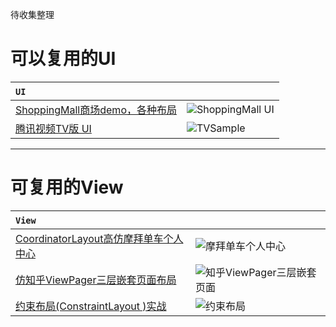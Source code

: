 待收集整理

# 可以复用的UI
|`UI`　| |
| :------- | :------- |
| [ShoppingMall商场demo，各种布局](https://github.com/liangchengcheng/ShoppingMall)| ![ShoppingMall UI](http://onltypwxd.bkt.clouddn.com/Android_Ui_Sample_Shop.jpg?imageView2/1/w/250)|
|[腾讯视频TV版 UI](https://github.com/hejunlin2013/TVSample)| ![TVSample](http://onltypwxd.bkt.clouddn.com/Android_Ui_Sample_TV.jpg?imageView2/1/w/250)|


---
# 可复用的View
|`View`　| |
| :------- | :------- |
| [CoordinatorLayout高仿摩拜单车个人中心](http://www.jianshu.com/p/b68dab7258df)| ![摩拜单车个人中心](http://onlunwf2q.bkt.clouddn.com/%E6%91%A9%E6%8B%9C%E5%8D%95%E8%BD%A6%E4%B8%AA%E4%BA%BA%E4%B8%AD%E5%BF%83.gif?imageView2/1/w/108/h/180)|
| [仿知乎ViewPager三层嵌套页面布局](http://www.jianshu.com/p/2c51ac813eee)| ![知乎ViewPager三层嵌套页面](http://onlunwf2q.bkt.clouddn.com/%E7%9F%A5%E4%B9%8EViewPager%E4%B8%89%E5%B1%82%E5%B5%8C%E5%A5%97.gif?imageView2/1/w/108/h/180)|
| [约束布局(ConstraintLayout )实战](http://www.jianshu.com/p/b3cd72524b11)| ![约束布局](http://onlutj7dy.bkt.clouddn.com/%E7%BA%A6%E6%9D%9F%E5%B8%83%E5%B1%80%E5%AE%9E%E6%88%98.jpg?imageView2/1/w/120)|
